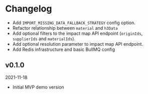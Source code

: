 # Changelog

- Add `IMPORT_MISSING_DATA_FALLBACK_STRATEGY` config option.
- Refactor relationship between `material` and `h3Data`
- Add optional filters to the impact map API endpoint (`originIds`, `supplierIds` and `materialIds`).
- Add optional resolution parameter to impact map API endpoint.
- Add Redis infrastructure and basic BullMQ config

## v0.1.0

2021-11-18

- Initial MVP demo version

